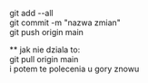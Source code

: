 git add --all <br>
git commit -m "nazwa zmian" <br>
git push origin main <br>

** jak nie dziala to: <br>
git pull origin main <br>
i potem te polecenia u gory znowu
